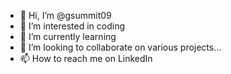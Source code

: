 - 👋 Hi, I’m @gsummit09
- 👀 I’m interested in coding 
- 🌱 I’m currently learning 
- 💞️ I’m looking to collaborate on various projects...
- 📫 How to reach me on LinkedIn 

<!---
gsummit09/gsummit09 is a ✨ special ✨ repository because its `README.md` (this file) appears on your GitHub profile.
You can click the Preview link to take a look at your changes.
--->
